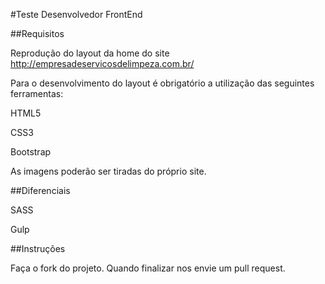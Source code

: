 #Teste Desenvolvedor FrontEnd


##Requisitos


Reprodução do layout da home do site http://empresadeservicosdelimpeza.com.br/


Para o desenvolvimento do layout é obrigatório a utilização das seguintes ferramentas:


HTML5

CSS3

Bootstrap


As imagens poderão ser tiradas do próprio site.



##Diferenciais


SASS

Gulp


##Instruções


Faça o fork do projeto. Quando finalizar nos envie um pull request.






